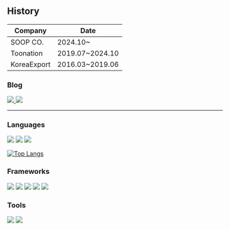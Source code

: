 
<h2>History</h2>
<table>
	<thead>
		<tr>
			<th>Company</th>
			<th>Date</th>
		</tr>
	</thead>
	<tbody>
		<tr>
			<td>SOOP CO.</td>
			<td>2024.10~</td>
		</tr>
		<tr>
			<td>Toonation</td>
			<td>2019.07~2024.10</td>
		</tr>
		<tr>
			<td>KoreaExport</td>
			<td>2016.03~2019.06</td>
		</tr>
	</tbody>
</table>

<h3 dir="auto">Blog</h3>
<p>
<a href="https://wdjty326.github.io" target="_blank">
<img src="https://img.shields.io/badge/Github-323330?style=flat-square&logo=Github&logoColor=white" />

</a>
<a href="https://medium.com/@wdjty326" target="_blank">
<img src="https://img.shields.io/badge/Medium-323330?style=flat-square&logo=Medium&logoColor=white" />

</a>

</p>
<hr>

<h3 dir="auto">Languages</h3>
<p>

<img src="https://img.shields.io/badge/Javascript-323330?style=flat-square&logo=Javascript&logoColor=F7DF1E" />

<img src="https://img.shields.io/badge/Typescript-3766AB?style=flat-square&logo=Typescript&logoColor=white" />

<img src="https://img.shields.io/badge/Java-ef900a?style=flat-square&logo=Java&logoColor=white" />

</p>

[![Top Langs](https://github-readme-stats.vercel.app/api/top-langs/?username=wdjty326&layout=compact)](https://github.com/anuraghazra/github-readme-stats)


<h3 dir="auto">Frameworks</h3>
<p>

<img src="https://img.shields.io/badge/Vue-3fb27f?style=flat-square&logo=Vue.js&logoColor=white" />

<img src="https://img.shields.io/badge/Preact-673ab8?style=flat-square&logo=Preact&logoColor=white" />

<img src="https://img.shields.io/badge/React-61dafb?style=flat-square&logo=React&logoColor=white" />

<img src="https://img.shields.io/badge/Electron-2b2e3b?style=flat-square&logo=Electron&logoColor=a0ecfb" />

<img src="https://img.shields.io/badge/Flutter-02569b?style=flat-square&logo=Flutter&logoColor=white" />

</p>


<h3 dir="auto">Tools</h3>
<p>

<img src="https://img.shields.io/badge/Webpack-1d72b3?style=flat-square&logo=Webpack&logoColor=white" />

<img src="https://img.shields.io/badge/Vite-33cb56?style=flat-square&logo=Vite&logoColor=white" />

</p>

